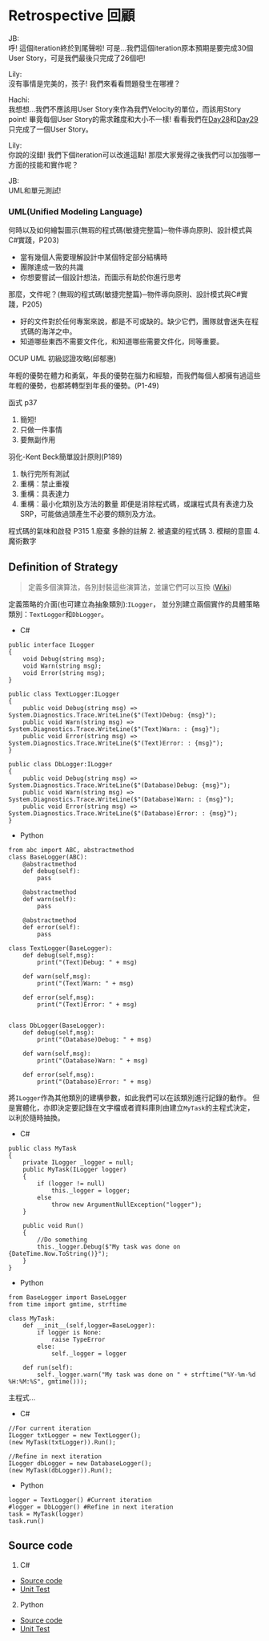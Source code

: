 # Retrospective 回顧

JB:<br> 
呼! 這個iteration終於到尾聲啦!
可是...我們這個iteration原本預期是要完成30個User Story，可是我們最後只完成了26個吧!

Lily: <br>
沒有事情是完美的，孩子! 我們來看看問題發生在哪裡？ 

Hachi: <br>
我想想...我們不應該用User Story來作為我們Velocity的單位，而該用Story point! 畢竟每個User Story的需求難度和大小不一樣!
看看我們在[Day28]()和[Day29]()只完成了一個User Story。

Lily:<br>
你說的沒錯! 我們下個iteration可以改進這點!
那麼大家覺得之後我們可以加強哪一方面的技能和實作呢？

JB:<br>
UML和單元測試!



### UML(Unified Modeling Language)



何時以及如何繪製圖示(無瑕的程式碼(敏捷完整篇)─物件導向原則、設計模式與C#實踐，P203)

- 當有幾個人需要理解設計中某個特定部分結構時
- 團隊達成一致的共識
- 你想要嘗試一個設計想法，而圖示有助於你進行思考

那麼，文件呢？(無瑕的程式碼(敏捷完整篇)─物件導向原則、設計模式與C#實踐，P205)
- 好的文件對於任何專案來說，都是不可或缺的。缺少它們，團隊就會迷失在程式碼的海洋之中。
- 知道哪些東西不需要文件化，和知道哪些需要文件化，同等重要。



OCUP UML 初級認證攻略(邱郁惠)

年輕的優勢在體力和勇氣，年長的優勢在腦力和經驗，而我們每個人都擁有過這些年輕的優勢，也都將轉型到年長的優勢。(P1-49)




函式 p37

1. 簡短!
2. 只做一件事情
3. 要無副作用  

羽化-Kent Beck簡單設計原則(P189)
1. 執行完所有測試
2. 重構：禁止重複
3. 重構：具表達力
4. 重構：最小化類別及方法的數量
   即便是消除程式碼，或讓程式具有表達力及SRP，可能做過頭產生不必要的類別及方法。


程式碼的氣味和啟發 P315
1.廢棄 多餘的註解
2. 被遺棄的程式碼
3. 模糊的意圖
4. 魔術數字








## Definition of Strategy

> 定義多個演算法，各別封裝這些演算法，並讓它們可以互換 ([Wiki](https://en.wikipedia.org/wiki/Strategy_pattern))




定義策略的介面(也可建立為抽象類別):`ILogger`， 並分別建立兩個實作的具體策略類別：`TextLogger`和`DbLogger`。

* C#

```
public interface ILogger
{
    void Debug(string msg);
    void Warn(string msg);
    void Error(string msg);
}

public class TextLogger:ILogger
{
    public void Debug(string msg) => System.Diagnostics.Trace.WriteLine($"(Text)Debug: {msg}");
    public void Warn(string msg) => System.Diagnostics.Trace.WriteLine($"(Text)Warn: : {msg}");
    public void Error(string msg) => System.Diagnostics.Trace.WriteLine($"(Text)Error: : {msg}");
}

public class DbLogger:ILogger
{
    public void Debug(string msg) => System.Diagnostics.Trace.WriteLine($"(Database)Debug: {msg}");
    public void Warn(string msg) => System.Diagnostics.Trace.WriteLine($"(Database)Warn: : {msg}");
    public void Error(string msg) => System.Diagnostics.Trace.WriteLine($"(Database)Error: : {msg}");
}
```



* Python

```
from abc import ABC, abstractmethod
class BaseLogger(ABC):
    @abstractmethod
    def debug(self):
        pass

    @abstractmethod
    def warn(self):
        pass

    @abstractmethod
    def error(self):
        pass

class TextLogger(BaseLogger):
    def debug(self,msg):
        print("(Text)Debug: " + msg)

    def warn(self,msg):
        print("(Text)Warn: " + msg)

    def error(self,msg):
        print("(Text)Error: " + msg)
          

class DbLogger(BaseLogger):
    def debug(self,msg):
        print("(Database)Debug: " + msg)

    def warn(self,msg):
        print("(Database)Warn: " + msg)

    def error(self,msg):
        print("(Database)Error: " + msg)
```



將`ILogger`作為其他類別的建構參數，如此我們可以在該類別進行記錄的動作。
但是實體化，亦即決定要記錄在文字檔或者資料庫則由建立`MyTask`的主程式決定，以利於隨時抽換。

* C#

```
public class MyTask
{
    private ILogger _logger = null;
    public MyTask(ILogger logger)
    {
        if (logger != null)
            this._logger = logger;
        else
            throw new ArgumentNullException("logger");
    }

    public void Run()
    {
        //Do something
        this._logger.Debug($"My task was done on {DateTime.Now.ToString()}");
    }
}
```


* Python

```
from BaseLogger import BaseLogger
from time import gmtime, strftime

class MyTask:
    def __init__(self,logger=BaseLogger):
        if logger is None:
            raise TypeError
        else:     
            self._logger = logger

    def run(self):
        self._logger.warn("My task was done on " + strftime("%Y-%m-%d %H:%M:%S", gmtime()));
```


主程式...

* C#

```
//For current iteration
ILogger txtLogger = new TextLogger();
(new MyTask(txtLogger)).Run();

//Refine in next iteration
ILogger dbLogger = new DatabaseLogger();
(new MyTask(dbLogger)).Run();
```


* Python

```
logger = TextLogger() #Current iteration
#logger = DbLogger() #Refine in next iteration
task = MyTask(logger)
task.run()
```


## Source code

1. C#

- [Source code](https://github.com/KarateJB/DesignPattern.Sample/tree/master/CSharp/DP.Domain/Samples/Strategy)
- [Unit Test](https://github.com/KarateJB/DesignPattern.Sample/blob/master/CSharp/DP.UnitTest/UtStrategy.cs)

2. Python

- [Source code](https://github.com/KarateJB/DesignPattern.Sample/tree/master/Python/Samples/Strategy)
- [Unit Test](https://github.com/KarateJB/DesignPattern.Sample/blob/master/Python/Samples/Strategy/UtStrategy.py)

